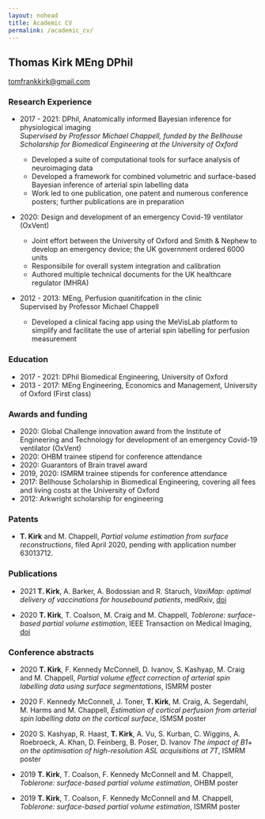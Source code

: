 ```yaml
---
layout: nohead
title: Academic CV
permalink: /academic_cv/
---
```


## Thomas Kirk MEng DPhil

tomfrankkirk@gmail.com

### Research Experience 

* 2017 - 2021: DPhil, Anatomically informed Bayesian inference for physiological imaging  
*Supervised by Professor Michael Chappell, funded by the Bellhouse Scholarship for Biomedical Engineering at the University of Oxford* 
    - Developed a suite of computational tools for surface analysis of neuroimaging data
    - Developed a framework for combined volumetric and surface-based Bayesian inference of arterial spin labelling data 
    - Work led to one publication, one patent and numerous conference posters; further publications are in preparation     

* 2020: Design and development of an emergency Covid-19 ventilator (OxVent)
    - Joint effort between the University of Oxford and Smith & Nephew to develop an emergency device; the UK government ordered 6000 units 
    - Responsibile for overall system integration and calibration
    - Authored multiple technical documents for the UK healthcare regulator (MHRA)

* 2012 - 2013: MEng, Perfusion quanitifcation in the clinic  
Supervised by Professor Michael Chappell 
    - Developed a clinical facing app using the MeVisLab platform to simplify and facilitate the use of arterial spin labelling  for perfusion measurement 

### Education 

* 2017 - 2021: DPhil Biomedical Engineering, University of Oxford 
* 2013 - 2017: MEng Engineering, Economics and Management, University of Oxford (First class)

### Awards and funding

- 2020: Global Challenge innovation award from the Institute of Engineering and Technology for development of an emergency Covid-19 ventilator (OxVent)
- 2020: OHBM trainee stipend for conference attendance 
- 2020: Guarantors of Brain travel award 
- 2019, 2020: ISMRM trainee stipends for conference attendance 
- 2017: Bellhouse Scholarship in Biomedical Engineering, covering all fees and living costs at the University of Oxford 
- 2012: Arkwright scholarship for engineering 

### Patents 

- **T. Kirk** and M. Chappell, *Partial volume estimation from surface reconstructions*, filed April 2020, pending with application number 63013712. 

### Publications 

- 2021 **T. Kirk**, A. Barker, A. Bodossian and R. Staruch, *VaxiMap: optimal delivery of vaccinations for housebound patients*, medRxiv, [doi](https://doi.org/10.1101/2021.12.20.21267978)

- 2020 **T. Kirk**, T. Coalson, M. Craig and M. Chappell, *Toblerone: surface-based partial volume estimation*, IEEE Transaction on Medical Imaging, [doi](https://doi.org/10.1109/TMI.2019.2951080)

### Conference abstracts

- 2020 **T. Kirk**, F. Kennedy McConnell, D. Ivanov, S. Kashyap, M. Craig and M. Chappell, *Partial volume effect correction of arterial spin labelling data using surface segmentations*, ISMRM poster

- 2020 F. Kennedy McConnell, J. Toner, **T. Kirk**, M. Craig, A. Segerdahl, M. Harms and M. Chappell, *Estimation of cortical perfusion from arterial spin labelling data on the cortical surface*, ISMSM poster

- 2020 S. Kashyap, R. Haast, **T. Kirk**, A. Vu, S. Kurban, C. Wiggins, A. Roebroeck, A. Khan, D. Feinberg, B. Poser, D. Ivanov *The impact of B1+ on the optimisation of high-resolution ASL acquisitions at 7T*, ISMRM poster

- 2019 **T. Kirk**, T. Coalson, F. Kennedy McConnell and M. Chappell, *Toblerone: surface-based partial volume estimation*, OHBM poster

- 2019 **T. Kirk**, T. Coalson, F. Kennedy McConnell and M. Chappell, *Toblerone: surface-based partial volume estimation*, ISMRM poster
